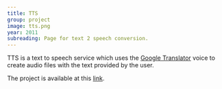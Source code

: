 ```yaml
---
title: TTS
group: project
image: tts.png
year: 2011
subreading: Page for text 2 speech conversion.
---
```


<p>TTS is a text to speech service which uses the <a href="http://translate.google.com/">Google Translator</a> voice to create audio files with the text provided by the user. </p>

<p>The project is available at this <a href="http://tts-jemaf.rhcloud.com/">link</a>.</p>

